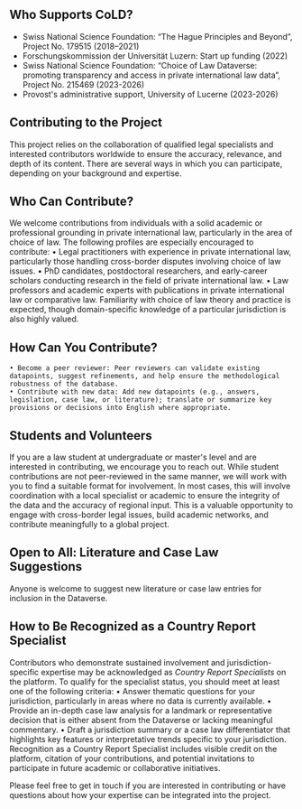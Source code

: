 ## Who Supports CoLD?

- Swiss National Science Foundation: “The Hague Principles and Beyond”, Project No. 179515 (2018–2021)
- Forschungskommission der Universität Luzern: Start up funding (2022)
- Swiss National Science Foundation: “Choice of Law Dataverse: promoting transparency and access in private international law data”, Project No. 215469 (2023-2026)
- Provost's administrative support, University of Lucerne (2023-2026)

## Contributing to the Project

This project relies on the collaboration of qualified legal specialists and interested contributors worldwide to ensure the accuracy, relevance, and depth of its content. There are several ways in which you can participate, depending on your background and expertise.

## Who Can Contribute?

We welcome contributions from individuals with a solid academic or professional grounding in private international law, particularly in the area of choice of law. The following profiles are especially encouraged to contribute:
	• Legal practitioners with experience in private international law, particularly those handling cross-border disputes involving choice of law issues.
	• PhD candidates, postdoctoral researchers, and early-career scholars conducting research in the field of private international law.
	• Law professors and academic experts with publications in private international law or comparative law.
Familiarity with choice of law theory and practice is expected, though domain-specific knowledge of a particular jurisdiction is also highly valued.

## How Can You Contribute?

	• Become a peer reviewer: Peer reviewers can validate existing datapoints, suggest refinements, and help ensure the methodological robustness of the database.
	• Contribute with new data: Add new datapoints (e.g., answers, legislation, case law, or literature); translate or summarize key provisions or decisions into English where appropriate.

## Students and Volunteers

If you are a law student at undergraduate or master's level and are interested in contributing, we encourage you to reach out. While student contributions are not peer-reviewed in the same manner, we will work with you to find a suitable format for involvement. In most cases, this will involve coordination with a local specialist or academic to ensure the integrity of the data and the accuracy of regional input.
This is a valuable opportunity to engage with cross-border legal issues, build academic networks, and contribute meaningfully to a global project.

## Open to All: Literature and Case Law Suggestions
Anyone is welcome to suggest new literature or case law entries for inclusion in the Dataverse. 

## How to Be Recognized as a Country Report Specialist

Contributors who demonstrate sustained involvement and jurisdiction-specific expertise may be acknowledged as _Country Report Specialists_ on the platform. To qualify for the specialist status, you should meet at least one of the following criteria:
	• Answer thematic questions for your jurisdiction, particularly in areas where no data is currently available.
	• Provide an in-depth case law analysis for a landmark or representative decision that is either absent from the Dataverse or lacking meaningful commentary.
	• Draft a jurisdiction summary or a case law differentiator that highlights key features or interpretative trends specific to your jurisdiction.
Recognition as a Country Report Specialist includes visible credit on the platform, citation of your contributions, and potential invitations to participate in future academic or collaborative initiatives.

Please feel free to get in touch if you are interested in contributing or have questions about how your expertise can be integrated into the project.
